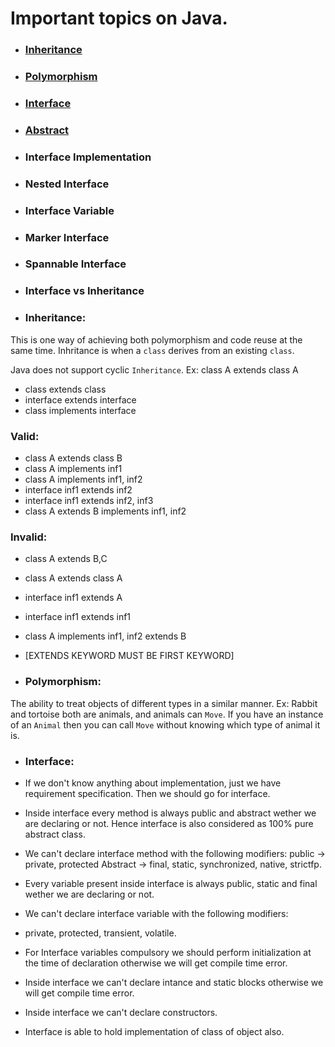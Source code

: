 # Important topics on Java.

* ### [Inheritance](https://github.com/pkvarnwal/JavaAndCollection/blob/master/README.md#inheritance)

* ### [Polymorphism](https://github.com/pkvarnwal/JavaAndCollection/blob/master/README.md#polymorphism)
* ### [Interface](https://github.com/pkvarnwal/JavaAndCollection#interface-1)

* ### [Abstract](https://github.com/pkvarnwal/JavaAndCollection/blob/master/README.md#abstract)
* ### Interface Implementation
* ### Nested Interface
* ### Interface Variable
* ### Marker Interface
* ### Spannable Interface
* ### Interface vs Inheritance

* ### Inheritance: 
This is one way of achieving both polymorphism and code reuse at the same time.
Inhritance is when a `class` derives from an existing `class`.

Java does not support cyclic `Inheritance`.
Ex: class A extends class A

* class extends class
* interface extends interface
* class implements interface

### Valid:

* class A extends class B
* class A implements inf1
* class A implements inf1, inf2
* interface inf1 extends inf2
* interface inf1 extends inf2, inf3
* class A extends B implements inf1, inf2

### Invalid:

* class A extends B,C
* class A extends class A
* interface inf1 extends A
* interface inf1 extends inf1
* class A implements inf1, inf2 extends B
* [EXTENDS KEYWORD MUST BE FIRST KEYWORD]

* ### Polymorphism: 
The ability to treat objects of different types in a similar manner.
Ex: Rabbit and tortoise both are animals, and animals can `Move`. 
If you have an instance of an `Animal` then you can call `Move` without knowing which type of animal it is.


* ### Interface:

* If we don't know anything about implementation, just we have requirement specification.
Then we should go for interface.
* Inside interface every method is always public and abstract wether we are declaring or not.
Hence interface is also considered as 100% pure abstract class.
* We can't declare interface method with the following modifiers:
public -> private, protected
Abstract -> final, static, synchronized, native, strictfp.
* Every variable present inside interface is always public, static and final wether we are declaring or not.
* We can't declare interface variable with the following modifiers:
* private, protected, transient, volatile.
* For Interface variables compulsory we should perform initialization at the time of declaration otherwise we will get compile time error.
* Inside interface we can't declare intance and static blocks otherwise we will get compile time error.
* Inside interface we can't declare constructors.
* Interface is able to hold implementation of class of object also.
